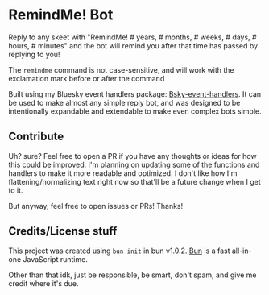 # RemindMe! Bot

Reply to any skeet with "RemindMe! # years, # months, # weeks, # days, # hours, # minutes" and the bot will remind you after that time has passed by replying to you!

The `remindme` command is not case-sensitive, and will work with the exclamation mark before or after the command

Built using my Bluesky event handlers package: [Bsky-event-handlers](https://github.com/juni-b-queer/bsky-event-handlers). 
It can be used to make almost any simple reply bot, and was designed to be intentionally expandable and extendable to make even complex bots simple.
## Contribute
Uh? sure? Feel free to open a PR if you have any thoughts or ideas for how this could be improved. I'm planning on 
updating some of the functions and handlers to make it more readable and optimized. I don't like how I'm flattening/normalizing
text right now so that'll be a future change when I get to it.

But anyway, feel free to open issues or PRs! Thanks!

## Credits/License stuff
This project was created using `bun init` in bun v1.0.2. [Bun](https://bun.sh) is a fast all-in-one JavaScript runtime.

Other than that idk, just be responsible, be smart, don't spam, and give me credit where it's due.

